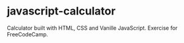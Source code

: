 # javascript-calculator
Calculator built with HTML, CSS and Vanille JavaScript. Exercise for FreeCodeCamp.
